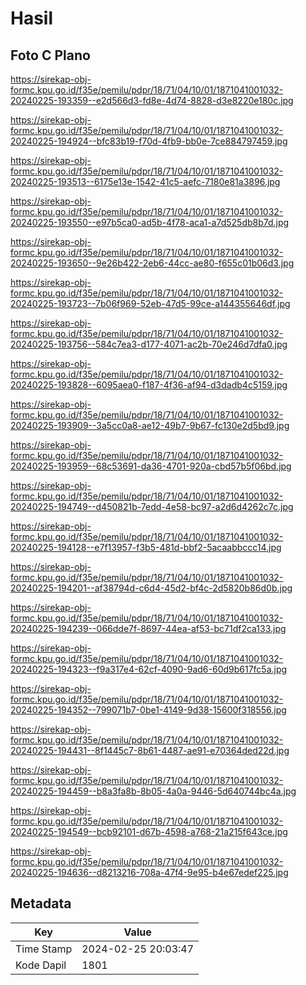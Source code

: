 # Hasil

## Foto C Plano

https://sirekap-obj-formc.kpu.go.id/f35e/pemilu/pdpr/18/71/04/10/01/1871041001032-20240225-193359--e2d566d3-fd8e-4d74-8828-d3e8220e180c.jpg

https://sirekap-obj-formc.kpu.go.id/f35e/pemilu/pdpr/18/71/04/10/01/1871041001032-20240225-194924--bfc83b19-f70d-4fb9-bb0e-7ce884797459.jpg

https://sirekap-obj-formc.kpu.go.id/f35e/pemilu/pdpr/18/71/04/10/01/1871041001032-20240225-193513--6175e13e-1542-41c5-aefc-7180e81a3896.jpg

https://sirekap-obj-formc.kpu.go.id/f35e/pemilu/pdpr/18/71/04/10/01/1871041001032-20240225-193550--e97b5ca0-ad5b-4f78-aca1-a7d525db8b7d.jpg

https://sirekap-obj-formc.kpu.go.id/f35e/pemilu/pdpr/18/71/04/10/01/1871041001032-20240225-193650--9e26b422-2eb6-44cc-ae80-f655c01b06d3.jpg

https://sirekap-obj-formc.kpu.go.id/f35e/pemilu/pdpr/18/71/04/10/01/1871041001032-20240225-193723--7b06f969-52eb-47d5-99ce-a144355646df.jpg

https://sirekap-obj-formc.kpu.go.id/f35e/pemilu/pdpr/18/71/04/10/01/1871041001032-20240225-193756--584c7ea3-d177-4071-ac2b-70e246d7dfa0.jpg

https://sirekap-obj-formc.kpu.go.id/f35e/pemilu/pdpr/18/71/04/10/01/1871041001032-20240225-193828--6095aea0-f187-4f36-af94-d3dadb4c5159.jpg

https://sirekap-obj-formc.kpu.go.id/f35e/pemilu/pdpr/18/71/04/10/01/1871041001032-20240225-193909--3a5cc0a8-ae12-49b7-9b67-fc130e2d5bd9.jpg

https://sirekap-obj-formc.kpu.go.id/f35e/pemilu/pdpr/18/71/04/10/01/1871041001032-20240225-193959--68c53691-da36-4701-920a-cbd57b5f06bd.jpg

https://sirekap-obj-formc.kpu.go.id/f35e/pemilu/pdpr/18/71/04/10/01/1871041001032-20240225-194749--d450821b-7edd-4e58-bc97-a2d6d4262c7c.jpg

https://sirekap-obj-formc.kpu.go.id/f35e/pemilu/pdpr/18/71/04/10/01/1871041001032-20240225-194128--e7f13957-f3b5-481d-bbf2-5acaabbccc14.jpg

https://sirekap-obj-formc.kpu.go.id/f35e/pemilu/pdpr/18/71/04/10/01/1871041001032-20240225-194201--af38794d-c6d4-45d2-bf4c-2d5820b86d0b.jpg

https://sirekap-obj-formc.kpu.go.id/f35e/pemilu/pdpr/18/71/04/10/01/1871041001032-20240225-194239--066dde7f-8697-44ea-af53-bc71df2ca133.jpg

https://sirekap-obj-formc.kpu.go.id/f35e/pemilu/pdpr/18/71/04/10/01/1871041001032-20240225-194323--f9a317e4-62cf-4090-9ad6-60d9b617fc5a.jpg

https://sirekap-obj-formc.kpu.go.id/f35e/pemilu/pdpr/18/71/04/10/01/1871041001032-20240225-194352--799071b7-0be1-4149-9d38-15600f318556.jpg

https://sirekap-obj-formc.kpu.go.id/f35e/pemilu/pdpr/18/71/04/10/01/1871041001032-20240225-194431--8f1445c7-8b61-4487-ae91-e70364ded22d.jpg

https://sirekap-obj-formc.kpu.go.id/f35e/pemilu/pdpr/18/71/04/10/01/1871041001032-20240225-194459--b8a3fa8b-8b05-4a0a-9446-5d640744bc4a.jpg

https://sirekap-obj-formc.kpu.go.id/f35e/pemilu/pdpr/18/71/04/10/01/1871041001032-20240225-194549--bcb92101-d67b-4598-a768-21a215f643ce.jpg

https://sirekap-obj-formc.kpu.go.id/f35e/pemilu/pdpr/18/71/04/10/01/1871041001032-20240225-194636--d8213216-708a-47f4-9e95-b4e67edef225.jpg


## Metadata

| Key        | Value               |
| ---------- | ------------------- |
| Time Stamp | 2024-02-25 20:03:47 |
| Kode Dapil | 1801                |



